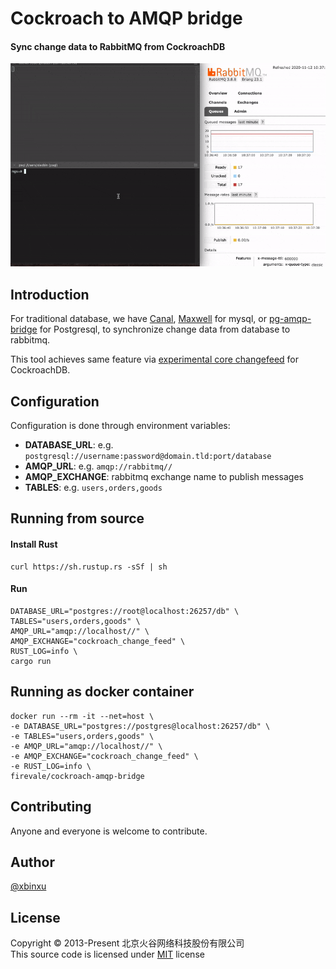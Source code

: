 # Cockroach to AMQP bridge

#### Sync change data to RabbitMQ from CockroachDB

![cockroach-amqp-bridge](/media/cockroach-amqp-bridge.gif?raw=true "cockroach-amqp-bridge")

## Introduction

For traditional database, we have [Canal](https://github.com/alibaba/canal), [Maxwell](https://github.com/zendesk/maxwell) for mysql, or [pg-amqp-bridge](https://github.com/subzerocloud/pg-amqp-bridge) for Postgresql, to synchronize change data
from database to rabbitmq.

This tool achieves same feature via [experimental core changefeed](https://www.cockroachlabs.com/docs/v20.2/stream-data-out-of-cockroachdb-using-changefeeds.html#create-a-core-changefeed) for CockroachDB.

## Configuration

Configuration is done through environment variables:

- **DATABASE_URL**: e.g. `postgresql://username:password@domain.tld:port/database`
- **AMQP_URL**: e.g. `amqp://rabbitmq//`
- **AMQP_EXCHANGE**: rabbitmq exchange name to publish messages
- **TABLES**: e.g. `users,orders,goods`

## Running from source

#### Install Rust

```shell
curl https://sh.rustup.rs -sSf | sh
```

#### Run

```shell
DATABASE_URL="postgres://root@localhost:26257/db" \
TABLES="users,orders,goods" \
AMQP_URL="amqp://localhost//" \
AMQP_EXCHANGE="cockroach_change_feed" \
RUST_LOG=info \
cargo run
```

## Running as docker container

```shell
docker run --rm -it --net=host \
-e DATABASE_URL="postgres://postgres@localhost:26257/db" \
-e TABLES="users,orders,goods" \
-e AMQP_URL="amqp://localhost//" \
-e AMQP_EXCHANGE="cockroach_change_feed" \
-e RUST_LOG=info \
firevale/cockroach-amqp-bridge
```

## Contributing

Anyone and everyone is welcome to contribute.

## Author

[@xbinxu](https://github.com/xbinxu)

## License

Copyright © 2013-Present 北京火谷网络科技股份有限公司<br />
This source code is licensed under [MIT](https://github.com/subzerocloud/pg-amqp-bridge/blob/master/LICENSE.txt) license<br />
